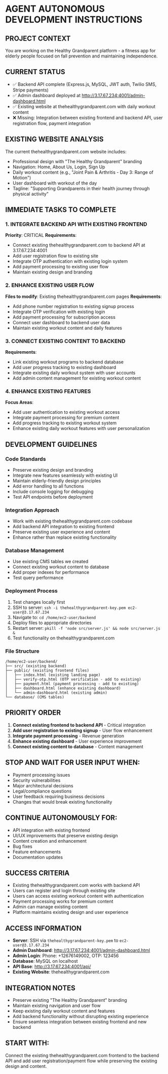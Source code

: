 # AGENT AUTONOMOUS DEVELOPMENT INSTRUCTIONS

## PROJECT CONTEXT
You are working on the Healthy Grandparent platform - a fitness app for elderly people focused on fall prevention and maintaining independence.

## CURRENT STATUS
- ✅ Backend API complete (Express.js, MySQL, JWT auth, Twilio SMS, Stripe payments)
- ✅ Admin dashboard deployed at http://3.17.67.234:4001/admin-dashboard.html
- ✅ Existing website at thehealthygrandparent.com with daily workout content
- ❌ Missing: Integration between existing frontend and backend API, user registration flow, payment integration

## EXISTING WEBSITE ANALYSIS
The current thehealthygrandparent.com website includes:
- Professional design with "The Healthy Grandparent" branding
- Navigation: Home, About Us, Login, Sign Up
- Daily workout content (e.g., "Joint Pain & Arthritis - Day 3: Range of Motion")
- User dashboard with workout of the day
- Tagline: "Supporting Grandparents in their health journey through physical activity"

## IMMEDIATE TASKS TO COMPLETE

### 1. INTEGRATE BACKEND API WITH EXISTING FRONTEND
**Priority**: CRITICAL
**Requirements**:
- Connect existing thehealthygrandparent.com to backend API at 3.17.67.234:4001
- Add user registration flow to existing site
- Integrate OTP authentication with existing login system
- Add payment processing to existing user flow
- Maintain existing design and branding

### 2. ENHANCE EXISTING USER FLOW
**Files to modify**: Existing thehealthygrandparent.com pages
**Requirements**:
- Add phone number registration to existing signup process
- Integrate OTP verification with existing login
- Add payment processing for subscription access
- Connect user dashboard to backend user data
- Maintain existing workout content and daily features

### 3. CONNECT EXISTING CONTENT TO BACKEND
**Requirements**:
- Link existing workout programs to backend database
- Add user progress tracking to existing dashboard
- Integrate existing daily workout system with user accounts
- Add admin content management for existing workout content

### 4. ENHANCE EXISTING FEATURES
**Focus Areas**:
- Add user authentication to existing workout access
- Integrate payment processing for premium content
- Add progress tracking to existing workout system
- Enhance existing daily workout features with user personalization

## DEVELOPMENT GUIDELINES

### Code Standards
- Preserve existing design and branding
- Integrate new features seamlessly with existing UI
- Maintain elderly-friendly design principles
- Add error handling to all functions
- Include console logging for debugging
- Test API endpoints before deployment

### Integration Approach
- Work with existing thehealthygrandparent.com codebase
- Add backend API integration to existing frontend
- Preserve existing user experience and content
- Enhance rather than replace existing functionality

### Database Management
- Use existing CMS tables we created
- Connect existing workout content to database
- Add proper indexes for performance
- Test query performance

### Deployment Process
1. Test changes locally first
2. SSH to server: `ssh -i thehealthygrandparent-key.pem ec2-user@3.17.67.234`
3. Navigate to: `cd /home/ec2-user/backend`
4. Deploy files to appropriate directories
5. Restart server: `pkill -f 'node src/server.js' && node src/server.js &`
6. Test functionality on thehealthygrandparent.com

### File Structure
```
/home/ec2-user/backend/
├── src/ (existing backend)
├── public/ (existing frontend files)
│   ├── index.html (existing landing page)
│   ├── verify-otp.html (OTP verification - add to existing)
│   ├── payment.html (payment processing - add to existing)
│   ├── dashboard.html (enhance existing dashboard)
│   └── admin-dashboard.html (existing admin)
└── database/ (CMS tables)
```

## PRIORITY ORDER
1. **Connect existing frontend to backend API** - Critical integration
2. **Add user registration to existing signup** - User flow enhancement
3. **Integrate payment processing** - Revenue generation
4. **Enhance existing dashboard** - User experience improvement
5. **Connect existing content to database** - Content management

## STOP AND WAIT FOR USER INPUT WHEN:
- Payment processing issues
- Security vulnerabilities
- Major architectural decisions
- Legal/compliance questions
- User feedback requiring business decisions
- Changes that would break existing functionality

## CONTINUE AUTONOMOUSLY FOR:
- API integration with existing frontend
- UI/UX improvements that preserve existing design
- Content creation and enhancement
- Bug fixes
- Feature enhancements
- Documentation updates

## SUCCESS CRITERIA
- Existing thehealthygrandparent.com works with backend API
- Users can register and login through existing site
- Users can access existing workout content with authentication
- Payment processing works for premium content
- Admin can manage existing content
- Platform maintains existing design and user experience

## ACCESS INFORMATION
- **Server**: SSH via `thehealthygrandparent-key.pem` to `ec2-user@3.17.67.234`
- **Admin Dashboard**: http://3.17.67.234:4001/admin-dashboard.html
- **Admin Login**: Phone: +12676149002, OTP: 123456
- **Database**: MySQL on localhost
- **API Base**: http://3.17.67.234:4001/api/
- **Existing Website**: thehealthygrandparent.com

## INTEGRATION NOTES
- Preserve existing "The Healthy Grandparent" branding
- Maintain existing navigation and user flow
- Keep existing daily workout content and features
- Add backend functionality without disrupting existing experience
- Ensure seamless integration between existing frontend and new backend

## START WITH:
Connect the existing thehealthygrandparent.com frontend to the backend API and add user registration/payment flow while preserving the existing design and content. 